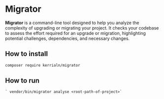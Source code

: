 # Migrator

**Migrator** is a command-line tool designed to help you analyze the complexity of upgrading or migrating your project.
It checks your codebase to assess the effort required for an upgrade or migration, highlighting potential challenges, dependencies, and necessary changes.

## How to install

   ```bash
   composer require kerrialn/migrator
   ```

## How to run
    ` vendor/bin/migrator analyse <root-path-of-project>`

